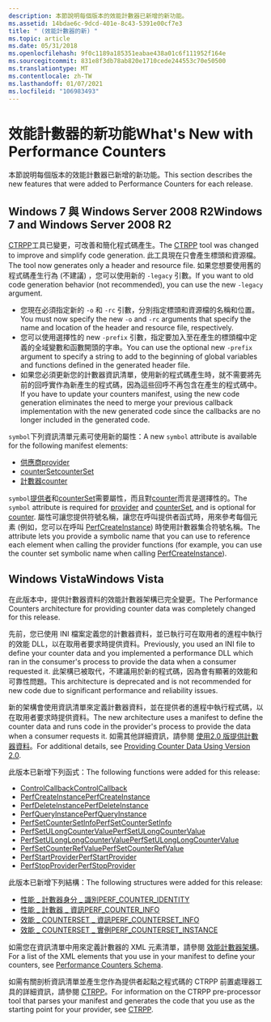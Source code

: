 ```yaml
---
description: 本節說明每個版本的效能計數器已新增的新功能。
ms.assetid: 14bdae6c-9dcd-401e-8c43-5391e00cf7e3
title: " (效能計數器的新) "
ms.topic: article
ms.date: 05/31/2018
ms.openlocfilehash: 9f0c1189a185351eabae438a01c6f111952f164e
ms.sourcegitcommit: 831e8f3db78ab820e1710cede244553c70e50500
ms.translationtype: MT
ms.contentlocale: zh-TW
ms.lasthandoff: 01/07/2021
ms.locfileid: "106983493"
---
```

# <a name="whats-new-with-performance-counters"></a><span data-ttu-id="7c193-103">效能計數器的新功能</span><span class="sxs-lookup"><span data-stu-id="7c193-103">What's New with Performance Counters</span></span>

<span data-ttu-id="7c193-104">本節說明每個版本的效能計數器已新增的新功能。</span><span class="sxs-lookup"><span data-stu-id="7c193-104">This section describes the new features that were added to Performance Counters for each release.</span></span>

## <a name="windows-7-and-windows-server-2008-r2"></a><span data-ttu-id="7c193-105">Windows 7 與 Windows Server 2008 R2</span><span class="sxs-lookup"><span data-stu-id="7c193-105">Windows 7 and Windows Server 2008 R2</span></span>

<span data-ttu-id="7c193-106">[CTRPP](ctrpp.md)工具已變更，可改善和簡化程式碼產生。</span><span class="sxs-lookup"><span data-stu-id="7c193-106">The [CTRPP](ctrpp.md) tool was changed to improve and simplify code generation.</span></span> <span data-ttu-id="7c193-107">此工具現在只會產生標頭和資源檔。</span><span class="sxs-lookup"><span data-stu-id="7c193-107">The tool now generates only a header and resource file.</span></span> <span data-ttu-id="7c193-108">如果您想要使用舊的程式碼產生行為 (不建議) ，您可以使用新的 `-legacy` 引數。</span><span class="sxs-lookup"><span data-stu-id="7c193-108">If you want to old code generation behavior (not recommended), you can use the new `-legacy` argument.</span></span>

- <span data-ttu-id="7c193-109">您現在必須指定新的 `-o` 和 `-rc` 引數，分別指定標頭和資源檔的名稱和位置。</span><span class="sxs-lookup"><span data-stu-id="7c193-109">You must now specify the new `-o` and `-rc` arguments that specify the name and location of the header and resource file, respectively.</span></span>
- <span data-ttu-id="7c193-110">您可以使用選擇性的 new `-prefix` 引數，指定要加入至在產生的標頭檔中定義的全域變數和函數開頭的字串。</span><span class="sxs-lookup"><span data-stu-id="7c193-110">You can use the optional new `-prefix` argument to specify a string to add to the beginning of global variables and functions defined in the generated header file.</span></span>
- <span data-ttu-id="7c193-111">如果您必須更新您的計數器資訊清單，使用新的程式碼產生時，就不需要將先前的回呼實作為新產生的程式碼，因為這些回呼不再包含在產生的程式碼中。</span><span class="sxs-lookup"><span data-stu-id="7c193-111">If you have to update your counters manifest, using the new code generation eliminates the need to merge your previous callback implementation with the new generated code since the callbacks are no longer included in the generated code.</span></span>

<span data-ttu-id="7c193-112">`symbol`下列資訊清單元素可使用新的屬性：</span><span class="sxs-lookup"><span data-stu-id="7c193-112">A new `symbol` attribute is available for the following manifest elements:</span></span>

- [<span data-ttu-id="7c193-113">供應商</span><span class="sxs-lookup"><span data-stu-id="7c193-113">provider</span></span>](/windows/desktop/PerfCtrs/performance-counters-provider--counters--element)
- [<span data-ttu-id="7c193-114">counterSet</span><span class="sxs-lookup"><span data-stu-id="7c193-114">counterSet</span></span>](/windows/desktop/PerfCtrs/performance-counters-counterset--provider--element)
- [<span data-ttu-id="7c193-115">計數器</span><span class="sxs-lookup"><span data-stu-id="7c193-115">counter</span></span>](/windows/desktop/PerfCtrs/performance-counters-counter--counterset--element)

<span data-ttu-id="7c193-116">`symbol`[提供者](/windows/desktop/PerfCtrs/performance-counters-provider--counters--element)和[counterSet](/windows/desktop/PerfCtrs/performance-counters-counterset--provider--element)需要屬性，而且對[counter](/windows/desktop/PerfCtrs/performance-counters-counter--counterset--element)而言是選擇性的。</span><span class="sxs-lookup"><span data-stu-id="7c193-116">The `symbol` attribute is required for [provider](/windows/desktop/PerfCtrs/performance-counters-provider--counters--element) and [counterSet](/windows/desktop/PerfCtrs/performance-counters-counterset--provider--element), and is optional for [counter](/windows/desktop/PerfCtrs/performance-counters-counter--counterset--element).</span></span> <span data-ttu-id="7c193-117">屬性可讓您提供符號名稱，讓您在呼叫提供者函式時，用來參考每個元素 (例如，您可以在呼叫 [PerfCreateInstance](/windows/desktop/api/Perflib/nf-perflib-perfcreateinstance)) 時使用計數器集合符號名稱。</span><span class="sxs-lookup"><span data-stu-id="7c193-117">The attribute lets you provide a symbolic name that you can use to reference each element when calling the provider functions (for example, you can use the counter set symbolic name when calling [PerfCreateInstance](/windows/desktop/api/Perflib/nf-perflib-perfcreateinstance)).</span></span>

## <a name="windows-vista"></a><span data-ttu-id="7c193-118">Windows Vista</span><span class="sxs-lookup"><span data-stu-id="7c193-118">Windows Vista</span></span>

<span data-ttu-id="7c193-119">在此版本中，提供計數器資料的效能計數器架構已完全變更。</span><span class="sxs-lookup"><span data-stu-id="7c193-119">The Performance Counters architecture for providing counter data was completely changed for this release.</span></span>

<span data-ttu-id="7c193-120">先前，您已使用 INI 檔案定義您的計數器資料，並已執行可在取用者的進程中執行的效能 DLL，以在取用者要求時提供資料。</span><span class="sxs-lookup"><span data-stu-id="7c193-120">Previously, you used an INI file to define your counter data and you implemented a performance DLL which ran in the consumer's process to provide the data when a consumer requested it.</span></span> <span data-ttu-id="7c193-121">此架構已被取代，不建議用於新的程式碼，因為會有顯著的效能和可靠性問題。</span><span class="sxs-lookup"><span data-stu-id="7c193-121">This architecture is deprecated and is not recommended for new code due to significant performance and reliability issues.</span></span>

<span data-ttu-id="7c193-122">新的架構會使用資訊清單來定義計數器資料，並在提供者的進程中執行程式碼，以在取用者要求時提供資料。</span><span class="sxs-lookup"><span data-stu-id="7c193-122">The new architecture uses a manifest to define the counter data and runs code in the provider's process to provide the data when a consumer requests it.</span></span> <span data-ttu-id="7c193-123">如需其他詳細資訊，請參閱 [使用2.0 版提供計數器資料](providing-counter-data-using-version-2-0.md)。</span><span class="sxs-lookup"><span data-stu-id="7c193-123">For additional details, see [Providing Counter Data Using Version 2.0](providing-counter-data-using-version-2-0.md).</span></span>

<span data-ttu-id="7c193-124">此版本已新增下列函式：</span><span class="sxs-lookup"><span data-stu-id="7c193-124">The following functions were added for this release:</span></span>

- [<span data-ttu-id="7c193-125">ControlCallback</span><span class="sxs-lookup"><span data-stu-id="7c193-125">ControlCallback</span></span>](/windows/desktop/api/Perflib/nc-perflib-perflibrequest)
- [<span data-ttu-id="7c193-126">PerfCreateInstance</span><span class="sxs-lookup"><span data-stu-id="7c193-126">PerfCreateInstance</span></span>](/windows/desktop/api/Perflib/nf-perflib-perfcreateinstance)
- [<span data-ttu-id="7c193-127">PerfDeleteInstance</span><span class="sxs-lookup"><span data-stu-id="7c193-127">PerfDeleteInstance</span></span>](/windows/desktop/api/Perflib/nf-perflib-perfdeleteinstance)
- [<span data-ttu-id="7c193-128">PerfQueryInstance</span><span class="sxs-lookup"><span data-stu-id="7c193-128">PerfQueryInstance</span></span>](/windows/desktop/api/Perflib/nf-perflib-perfqueryinstance)
- [<span data-ttu-id="7c193-129">PerfSetCounterSetInfo</span><span class="sxs-lookup"><span data-stu-id="7c193-129">PerfSetCounterSetInfo</span></span>](/windows/desktop/api/Perflib/nf-perflib-perfsetcountersetinfo)
- [<span data-ttu-id="7c193-130">PerfSetULongCounterValue</span><span class="sxs-lookup"><span data-stu-id="7c193-130">PerfSetULongCounterValue</span></span>](/windows/desktop/api/Perflib/nf-perflib-perfsetulongcountervalue)
- [<span data-ttu-id="7c193-131">PerfSetULongLongCounterValue</span><span class="sxs-lookup"><span data-stu-id="7c193-131">PerfSetULongLongCounterValue</span></span>](/windows/desktop/api/Perflib/nf-perflib-perfsetulonglongcountervalue)
- [<span data-ttu-id="7c193-132">PerfSetCounterRefValue</span><span class="sxs-lookup"><span data-stu-id="7c193-132">PerfSetCounterRefValue</span></span>](/windows/desktop/api/Perflib/nf-perflib-perfsetcounterrefvalue)
- [<span data-ttu-id="7c193-133">PerfStartProvider</span><span class="sxs-lookup"><span data-stu-id="7c193-133">PerfStartProvider</span></span>](/windows/desktop/api/Perflib/nf-perflib-perfstartprovider)
- [<span data-ttu-id="7c193-134">PerfStopProvider</span><span class="sxs-lookup"><span data-stu-id="7c193-134">PerfStopProvider</span></span>](/windows/desktop/api/Perflib/nf-perflib-perfstopprovider)

<span data-ttu-id="7c193-135">此版本已新增下列結構：</span><span class="sxs-lookup"><span data-stu-id="7c193-135">The following structures were added for this release:</span></span>

- [<span data-ttu-id="7c193-136">性能 \_ 計數器身分 \_ 識別</span><span class="sxs-lookup"><span data-stu-id="7c193-136">PERF\_COUNTER\_IDENTITY</span></span>](/windows/desktop/api/Perflib/ns-perflib-perf_counter_identity)
- [<span data-ttu-id="7c193-137">性能 \_ 計數器 \_ 資訊</span><span class="sxs-lookup"><span data-stu-id="7c193-137">PERF\_COUNTER\_INFO</span></span>](/windows/desktop/api/Perflib/ns-perflib-perf_counter_info)
- [<span data-ttu-id="7c193-138">效能 \_ COUNTERSET \_ 資訊</span><span class="sxs-lookup"><span data-stu-id="7c193-138">PERF\_COUNTERSET\_INFO</span></span>](/windows/desktop/api/Perflib/ns-perflib-perf_counterset_info)
- [<span data-ttu-id="7c193-139">效能 \_ COUNTERSET \_ 實例</span><span class="sxs-lookup"><span data-stu-id="7c193-139">PERF\_COUNTERSET\_INSTANCE</span></span>](/windows/desktop/api/Perflib/ns-perflib-perf_counterset_instance)

<span data-ttu-id="7c193-140">如需您在資訊清單中用來定義計數器的 XML 元素清單，請參閱 [效能計數器架構](performance-counters-schema.md)。</span><span class="sxs-lookup"><span data-stu-id="7c193-140">For a list of the XML elements that you use in your manifest to define your counters, see [Performance Counters Schema](performance-counters-schema.md).</span></span>

<span data-ttu-id="7c193-141">如需有關剖析資訊清單並產生您作為提供者起點之程式碼的 CTRPP 前置處理器工具的詳細資訊，請參閱 [CTRPP](ctrpp.md)。</span><span class="sxs-lookup"><span data-stu-id="7c193-141">For information on the CTRPP pre-processor tool that parses your manifest and generates the code that you use as the starting point for your provider, see [CTRPP](ctrpp.md).</span></span>
